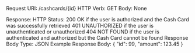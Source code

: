 Request
URI: /cashcards/{id}
HTTP Verb: GET
Body: None

Response:
HTTP Status:
200 OK if the user is authorized and the Cash Card was successfully retrieved
401 UNAUTHORIZED if the user is unauthenticated or unauthorized
404 NOT FOUND if the user is authenticated and authorized but the Cash Card cannot be found
Response Body Type: JSON
Example Response Body:
{
"id": 99,
"amount": 123.45
}